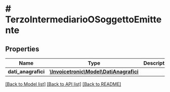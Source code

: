 # # TerzoIntermediarioOSoggettoEmittente

## Properties

Name | Type | Description | Notes
------------ | ------------- | ------------- | -------------
**dati_anagrafici** | [**\Invoicetronic\Model\DatiAnagrafici**](DatiAnagrafici.md) |  | [optional]

[[Back to Model list]](../../README.md#models) [[Back to API list]](../../README.md#endpoints) [[Back to README]](../../README.md)
